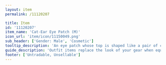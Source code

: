 ```yaml
---
layout: item
permalink: /11120207

title: Item
id: '11120207'
item_name: 'Cat-Ear Eye Patch (M)'
icon_url: 'item/icon/11150049.png'
sub_header: ['Gender: Male', 'Cosmetic']
tooltip_description: 'An eye patch whose top is shaped like a pair of cat ears.'
guide_description: 'Outfit items replace the look of your gear when equipped.'
footer: ['Untradable, Unsellable']
---
```

